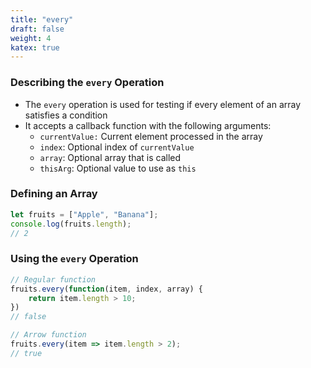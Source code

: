 ```yaml
---
title: "every"
draft: false
weight: 4
katex: true
---
```


### Describing the `every` Operation
- The `every` operation is used for testing if every element of an array satisfies a condition
- It accepts a callback function with the following arguments:
	- `currentValue:` Current element processed in the array
	- `index`: Optional index of `currentValue`
	- `array`: Optional array that is called
	- `thisArg`: Optional value to use as `this`

### Defining an Array
```js
let fruits = ["Apple", "Banana"];
console.log(fruits.length);
// 2
```

### Using the `every` Operation
```js
// Regular function
fruits.every(function(item, index, array) {
    return item.length > 10;
})
// false

// Arrow function
fruits.every(item => item.length > 2);
// true
```
